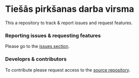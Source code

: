 # Tiešās pirkšanas darba virsma
This a repository to track & report issues and request features.

### Reporting issues & requesting features
Please go to the [issues section](https://github.com/edgars-sirokovs/tiesa-pirksana-issues/issues).

### Developrs & contributors
To contribute please request access to the [source repository](https://github.com/edgars-sirokovs/tiesa-pirksana).
